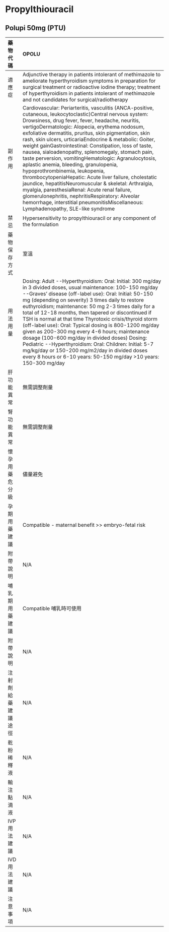 # Propylthiouracil

## Polupi 50mg \(PTU\)

| 藥物代碼 | OPOLU |
| :--- | :--- |
| 適應症 | Adjunctive therapy in patients intolerant of methimazole to ameliorate hyperthyroidism symptoms in preparation for surgical treatment or radioactive iodine therapy; treatment of hyperthyroidism in patients intolerant of methimazole and not candidates for surgical/radiotherapy |
| 副作用 | Cardiovascular: Periarteritis, vasculitis \(ANCA-positive, cutaneous, leukocytoclastic\)Central nervous system: Drowsiness, drug fever, fever, headache, neuritis, vertigoDermatologic: Alopecia, erythema nodosum, exfoliative dermatitis, pruritus, skin pigmentation, skin rash, skin ulcers, urticariaEndocrine & metabolic: Goiter, weight gainGastrointestinal: Constipation, loss of taste, nausea, sialoadenopathy, splenomegaly, stomach pain, taste perversion, vomitingHematologic: Agranulocytosis, aplastic anemia, bleeding, granulopenia, hypoprothrombinemia, leukopenia, thrombocytopeniaHepatic: Acute liver failure, cholestatic jaundice, hepatitisNeuromuscular & skeletal: Arthralgia, myalgia, paresthesiaRenal: Acute renal failure, glomerulonephritis, nephritisRespiratory: Alveolar hemorrhage, interstitial pneumonitisMiscellaneous: Lymphadenopathy, SLE-like syndrome |
| 禁忌 | Hypersensitivity to propylthiouracil or any component of the formulation |
| 藥物保存方式 | 室溫 |
| 用法用量 | Dosing: Adult --Hyperthyroidism: Oral: Initial: 300 mg/day in 3 divided doses, usual maintenance: 100-150 mg/day --Graves’ disease \(off-label use\): Oral: Initial: 50-150 mg \(depending on severity\) 3 times daily to restore euthyroidism; maintenance: 50 mg 2-3 times daily for a total of 12-18 months, then tapered or discontinued if TSH is normal at that time Thyrotoxic crisis/thyroid storm \(off-label use\): Oral: Typical dosing is 800-1200 mg/day given as 200-300 mg every 4-6 hours; maintenance dosage \(100-600 mg/day in divided doses\) Dosing: Pediatric --Hyperthyroidism: Oral: Children: Initial: 5-7 mg/kg/day or 150-200 mg/m2/day in divided doses every 8 hours or 6-10 years: 50-150 mg/day &gt;10 years: 150-300 mg/day |
| 肝功能異常 | 無需調整劑量 |
| 腎功能異常 | 無需調整劑量 |
| 懷孕用藥危分級 | 儘量避免 |
| 孕期用藥建議 | Compatible - maternal benefit &gt;&gt; embryo-fetal risk |
| 附帶說明 | N/A |
| 哺乳期用藥建議 | Compatible 哺乳時可使用 |
| 附帶說明 | N/A |
| 注射劑給藥建議途徑 | N/A |
| 乾粉稀釋液 | N/A |
| 輸注點滴液 | N/A |
| IVP 用法建議 | N/A |
| IVD 用法建議 | N/A |
| 注意事項 | N/A |

